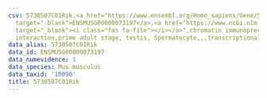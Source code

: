 ```yaml
---
csv: 5730507C01Rik,<a href="https://www.ensembl.org/Homo_sapiens/Gene/Summary?db=core;g=ENSMUSG00000073197"
  target="_blank">ENSMUSG00000073197</a>,<a href="https://www.ncbi.nlm.nih.gov/pubmed/25450459"
  target="_blank"><i class="fas fa-file"></i></a>",chromatin immunoprecipitation assay,direct
  interaction,prime adult stage, testis, Spermatocyte,,,transcriptional regulation,
data_alias: 5730507C01Rik
data_id: ENSMUSG00000073197
data_numevidence: 1
data_species: Mus musculus
data_taxid: '10090'
title: 5730507C01Rik
---
```

